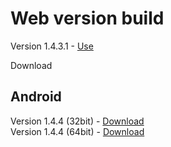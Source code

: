 # Web version build

Version 1.4.3.1 - [Use](https://roheydel.github.io/TCCC_Training_App_WebVersion/LatestBuild/index.html)<br>

Download<br>
## Android 
Version 1.4.4 (32bit) - [Download](https://github.com/roheydel/TCCC_Training_App_WebVersion/releases/download/release/TCCC_Training_1.4.4_32bit.apk)<br>
Version 1.4.4 (64bit) - [Download](https://github.com/roheydel/TCCC_Training_App_WebVersion/releases/download/release/TCCC_Training_1.4.4_64bit.apk)<br>